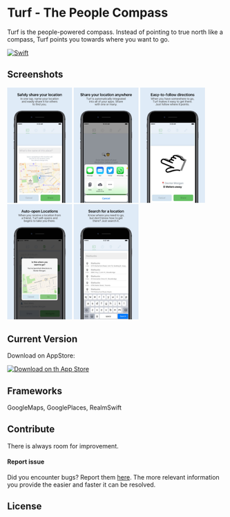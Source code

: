 # Turf - The People Compass
Turf is the people-powered compass. Instead of pointing to true north like a compass, Turf points you towards where you want to go.

[![Swift](https://img.shields.io/badge/swift-3.2-orange.svg?style=flat)](#)	

## Screenshots

[<img src="screen_1.jpg" width="150" />]()
[<img src="screen_2.jpg" width="150" />]()
[<img src="screen_3.jpg" width="150" />]()
[<img src="screen_4.jpg" width="150" />]()
[<img src="screen_5.jpg" width="150" />]()

## Current Version

Download on AppStore:

<a href="https://itunes.apple.com/us/app/turf-the-people-compass/id1262531057?mt=8">
  <img alt="Download on th App Store" src="https://upload.wikimedia.org/wikipedia/commons/3/3c/Download_on_the_App_Store_Badge.svg" />
</a>

## Frameworks
GoogleMaps,
GooglePlaces,
RealmSwift

## Contribute

There is always room for improvement.

#### Report issue

Did you encounter bugs? Report them [here](https://github.com/AppHero2/Raffler-Android/issues). The more relevant information you provide the easier and faster it can be resolved.

## License


